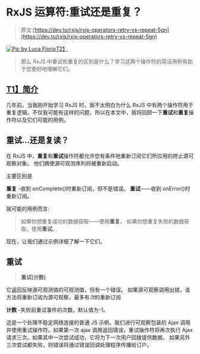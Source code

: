 # RxJS 运算符:重试还是重复？

> 原文:[https://dev.to/rxjs/rxjs-operators-retry-vs-repeat-5gn](https://dev.to/rxjs/rxjs-operators-retry-vs-repeat-5gn)

[![Pic by Luca Florio](../Images/5bb73daf80bfdd47babf47baa7aaaa66.png)T2】](https://res.cloudinary.com/practicaldev/image/fetch/s--Zs_x44LO--/c_limit%2Cf_auto%2Cfl_progressive%2Cq_auto%2Cw_880/https://i.ibb.co/8P5P7t6/27926246623-9fb412d3a9-z.jpg)

> 那么 RxJS 中重试和重复的区别是什么？学习这两个操作符的简洁用例有助于您更好地理解它们。

## [T1】简介](#intro)

几年前，当我刚开始学习 RxJS 时，我不太明白为什么 RxJS 中有两个操作符用于重复逻辑。不仅我可能有这样的问题，所以在本文中，我将回顾一下**重试**和**重复**操作符以及它们可能的用例。

## [](#retryor-repeat)重试...还是复读？

在 RxJS 中，**重复**和**重试**操作符都允许您有条件地重新订阅它们所应用的终止源可观察对象。
他们俩使源可观测序列将被重新启动。

主要区别是

**重复** -收到 onComplete()时重新订阅，但不是错误。
**重试**——收到 onError()时重新订阅。

就可能的用例而言:

> 如果你想重复成功的数据获取——使用**重复**。
> 如果你想重复失败的数据获取，使用**重试**。

现在，让我们通过示例详细了解一下它们。

## [](#retry)重试

> **重试(计数)**

它返回反映源可观测值的可观测值，但有一个错误。
如果源可观察调用出错，该方法将重新订阅为源可观察，最多有*次*的重新订阅

**计数** -失败前重试事件的次数。默认值为-1。

这是一个处理不稳定网络连接的普通 JS 示例。我们进行可观察包装的 Ajax 调用并使用重试操作符。如果第一次 ajax 调用返回错误，重试操作符将再次执行 Ajax 请求三次。如果其中一次尝试成功，它将为下一次用户回拨提供数据。
如果另外三次尝试都失败，则错误将通过错误回调处理程序传播给订户。